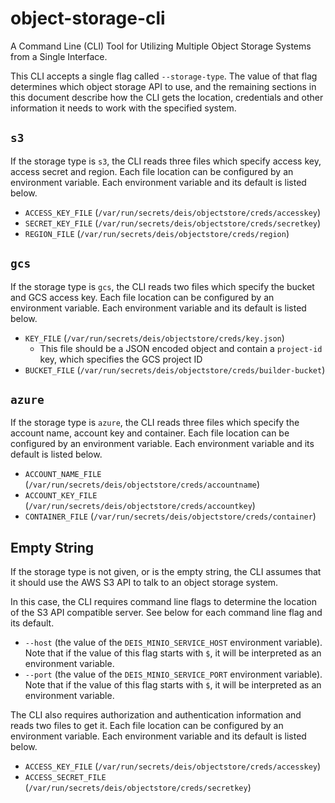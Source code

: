 # object-storage-cli
A Command Line (CLI) Tool for Utilizing Multiple Object Storage Systems from a Single Interface.

This CLI accepts a single flag called `--storage-type`. The value of that flag determines which object storage API to use, and the remaining sections in this document describe how the CLI gets the location, credentials and other information it needs to work with the specified system.

## `s3`

If the storage type is `s3`, the CLI reads three files which specify access key, access secret and region. Each file location can be configured by an environment variable. Each environment variable and its default is listed below.

- `ACCESS_KEY_FILE` (`/var/run/secrets/deis/objectstore/creds/accesskey`)
- `SECRET_KEY_FILE` (`/var/run/secrets/deis/objectstore/creds/secretkey`)
- `REGION_FILE` (`/var/run/secrets/deis/objectstore/creds/region`)

## `gcs`

If the storage type is `gcs`, the CLI reads two files which specify the bucket and GCS access key. Each file location can be configured by an environment variable. Each environment variable and its default is listed below.

- `KEY_FILE` (`/var/run/secrets/deis/objectstore/creds/key.json`)
	- This file should be a JSON encoded object and contain a `project-id` key, which specifies the GCS project ID
- `BUCKET_FILE` (`/var/run/secrets/deis/objectstore/creds/builder-bucket`)

## `azure`

If the storage type is `azure`, the CLI reads three files which specify the account name, account key and container. Each file location can be configured by an environment variable. Each environment variable and its default is listed below.

- `ACCOUNT_NAME_FILE` (`/var/run/secrets/deis/objectstore/creds/accountname`)
- `ACCOUNT_KEY_FILE` (`/var/run/secrets/deis/objectstore/creds/accountkey`)
- `CONTAINER_FILE` (`/var/run/secrets/deis/objectstore/creds/container`)

## Empty String

If the storage type is not given, or is the empty string, the CLI assumes that it should use the AWS S3 API to talk to an object storage system.

In this case, the CLI requires command line flags to determine the location of the S3 API compatible server. See below for each command line flag and its default.

- `--host` (the value of the `DEIS_MINIO_SERVICE_HOST` environment variable). Note that if the value of this flag starts with `$`, it will be interpreted as an environment variable.
- `--port` (the value of the `DEIS_MINIO_SERVICE_PORT` environment variable). Note that if the value of this flag starts with `$`, it will be interpreted as an environment variable.

The CLI also requires authorization and authentication information and reads two files to get it. Each file location can be configured by an environment variable. Each environment variable and its default is listed below.

- `ACCESS_KEY_FILE` (`/var/run/secrets/deis/objectstore/creds/accesskey`)
- `ACCESS_SECRET_FILE` (`/var/run/secrets/deis/objectstore/creds/secretkey`)
